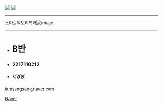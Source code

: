 <img src="https://capsule-render.vercel.app/api?type=waving&color=auto&height=300&section=header&text=창원%20폴리텍&fontSize=90" />
<img src="https://img.shields.io/badge/JavaScript/style=social-#F7DF1E&logo=Java&logoColor=white"/>

-------------





스마트팩토리학과![image](https://user-images.githubusercontent.com/111823019/194746549-112c8c12-4da3-44a5-b65a-1974b0aed5a9.png)

-------------
+ # B반
- ### 2217110212
* ##### 이경명
lkmsungsan@naver.com


[Naver](https://naver.com, "naver link")


